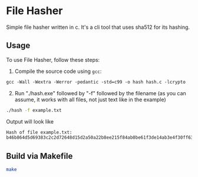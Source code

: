 # File Hasher

Simple file hasher written in c.
It's a cli tool that uses sha512 for its hashing.

## Usage

To use File Hasher, follow these steps:

1. Compile the source code using `gcc`:

```gcc
gcc -Wall -Wextra -Werror -pedantic -std=c99 -o hash hash.c -lcrypto
```

2. Run "./hash.exe" followed by "-f" followed by the filename
   (as you can assume, it works with all files, not just text like in the example)

```bash
./hash -f example.txt
```

Output will look like

```bash
Hash of file example.txt:
b46b864d5d69383c2c2d72648d15d2a50a22b8ee215f84ab0be61f3de14ab3e4f30ff6328f6f4a3a31113505289deff0cfe5dbf26be95ef2bbfcf036398c7329
```

## Build via Makefile

```bash
make
```
